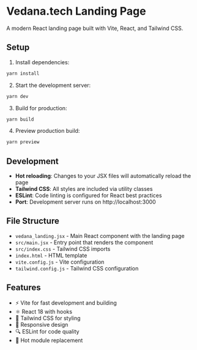 # Vedana.tech Landing Page

A modern React landing page built with Vite, React, and Tailwind CSS.

## Setup

1. Install dependencies:
```bash
yarn install
```

2. Start the development server:
```bash
yarn dev
```

3. Build for production:
```bash
yarn build
```

4. Preview production build:
```bash
yarn preview
```

## Development

- **Hot reloading**: Changes to your JSX files will automatically reload the page
- **Tailwind CSS**: All styles are included via utility classes
- **ESLint**: Code linting is configured for React best practices
- **Port**: Development server runs on http://localhost:3000

## File Structure

- `vedana_landing.jsx` - Main React component with the landing page
- `src/main.jsx` - Entry point that renders the component
- `src/index.css` - Tailwind CSS imports
- `index.html` - HTML template
- `vite.config.js` - Vite configuration
- `tailwind.config.js` - Tailwind CSS configuration

## Features

- ⚡️ Vite for fast development and building
- ⚛️ React 18 with hooks
- 🎨 Tailwind CSS for styling
- 📱 Responsive design
- 🔍 ESLint for code quality
- 🔧 Hot module replacement
